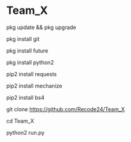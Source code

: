 # Team_X

pkg update && pkg upgrade

pkg install git

pkg install future

pkg install python2

pip2 install requests

pip2 install mechanize

pip2 install bs4

git clone https://github.com/Recode24/Team_X

cd Team_X

python2 run.py














